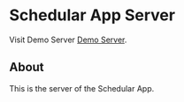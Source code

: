 # Schedular App Server

Visit Demo Server [Demo Server](https://tiny-tan-sea-urchin-tux.cyclic.app/api).

## About

This is the server of the Schedular App.
